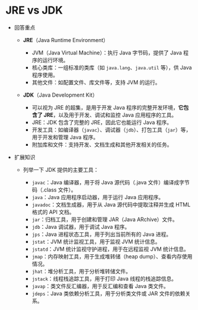 # JRE vs JDK

* 回答重点

  * **JRE**（Java Runtime Environment）

    * JVM（Java Virtual Machine）：执行 Java 字节码，提供了 Java 程序的运行环境。
    * 核心类库：一组标准的类库（如 `java.lang`、`java.util` 等），供 Java 程序使用。
    * 其他文件：如配置文件、库文件等，支持 JVM 的运行。
  * **JDK**（Java Development Kit）

    * 可以视为 JRE 的超集，是用于开发 Java 程序的完整开发环境，**它包含了 JRE**，以及用于开发、调试和监控 Java 应用程序的工具。
    * JRE：JDK 包含了完整的 JRE，因此它也能运行 Java 程序。
    * 开发工具：如编译器（`javac`）、调试器（`jdb`）、打包工具（`jar`）等，用于开发和管理 Java 程序。
    * 附加库和文件：支持开发、文档生成和其他开发相关的任务。

* 扩展知识

  * 列举一下 JDK 提供的主要工具：

    * `javac`：Java 编译器，用于将 Java 源代码（.java 文件）编译成字节码（.class 文件）。
    * `java`：Java 应用程序启动器，用于运行 Java 应用程序。
    * `javadoc`：文档生成器，用于从 Java 源代码中提取注释并生成 HTML 格式的 API 文档。
    * `jar`：归档工具，用于创建和管理 JAR（Java ARchive）文件。
    * `jdb`：Java 调试器，用于调试 Java 程序。
    * `jps`：Java 进程状态工具，用于列出当前所有的 Java 进程。
    * `jstat`：JVM 统计监视工具，用于监视 JVM 统计信息。
    * `jstatd`：JVM 统计监视守护进程，用于在远程监视 JVM 统计信息。
    * `jmap`：内存映射工具，用于生成堆转储（heap dump）、查看内存使用情况。
    * `jhat`：堆分析工具，用于分析堆转储文件。
    * `jstack`：线程栈追踪工具，用于打印 Java 线程的栈追踪信息。
    * `javap`：类文件反汇编器，用于反汇编和查看 Java 类文件。
    * `jdeps`：Java 类依赖分析工具，用于分析类文件或 JAR 文件的依赖关系。
